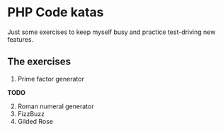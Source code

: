 # PHP Code katas

Just some exercises to keep myself busy and practice test-driving new features.

## The exercises

1. Prime factor generator

**TODO**

2. Roman numeral generator
3. FizzBuzz
4. Gilded Rose